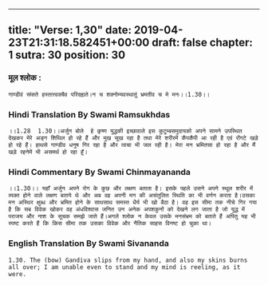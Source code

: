 
---
title: "Verse: 1,30"
date: 2019-04-23T21:31:18.582451+00:00
draft: false
chapter: 1
sutra: 30
position: 30
---
### मूल श्लोक :
```
गाण्डीवं स्रंसते हस्तात्त्वक्चैव परिदह्यते।न च शक्नोम्यवस्थातुं भ्रमतीव च मे मनः।।1.30।।

```

### Hindi Translation By Swami Ramsukhdas
```
।।1.28  1.30।।अर्जुन बोले  हे कृष्ण युद्धकी इच्छावाले इस कुटुम्बसमुदायको अपने सामने उपस्थित देखकर मेरे अङ्ग शिथिल हो रहे हैं और मुख सूख रहा है तथा मेरे शरीरमें कँपकँपी आ रही है एवं रोंगटे खड़े हो रहे हैं। हाथसे गाण्डीव धनुष गिर रहा है और त्वचा भी जल रही है। मेरा मन भ्रमितसा हो रहा है और मैं खड़े रहनेमें भी असमर्थ हो रहा हूँ।

```

### Hindi Commentary By Swami Chinmayananda
```
।।1.30।। यहाँ अर्जुन अपने रोग के कुछ और लक्षण बताता है। इसके पहले उसने अपने स्थूल शरीर में व्यक्त होने वाले लक्षण बताये थे और अब वह अपनी मन की असंतुलित स्थिति का भी वर्णन करता है।उसका मन अस्थिर क्षुब्ध और भ्रमित होने के साथसाथ समस्त धैर्य भी खो बैठा है। वह इस सीमा तक नीचे गिर गया है कि सब विवेक खोकर वह अंधविश्वास जनित उन अनेक अपशकुनों को देखने लग जाता है जो युद्ध में पराजय और नाश के सूचक समझे जाते हैं।अगले श्लोक न केवल उसके मनसंभ्रम को बताते हैं अपितु यह भी स्पष्ट करते हैं कि किस सीमा तक उसका विवेक और नैतिक साहस विनष्ट हो चुका था।

```

### English Translation By Swami  Sivananda
```
1.30. The (bow) Gandiva slips from my hand, and also my skins burns
all over; I am unable even to stand and my mind is reeling, as it were.

```

